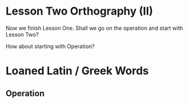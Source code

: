 # Lesson Two Orthography (II)

Now we finish Lesson One. Shall we go on the operation and start with Lesson Two? 

How about starting with Operation? 

Loaned Latin / Greek Words
==========================

Operation
---------
